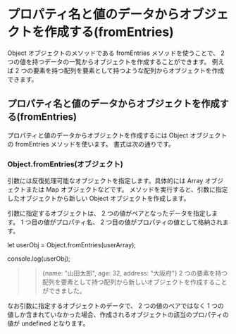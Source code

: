 # プロパティ名と値のデータからオブジェクトを作成する(fromEntries)
Object オブジェクトのメソッドである fromEntries メソッドを使うことで、 2 つの値を持つデータの一覧からオブジェクトを作成することができます。
例えば 2 つの要素を持つ配列を要素として持つような配列からオブジェクトを作成できます。

## プロパティ名と値のデータからオブジェクトを作成する(fromEntries)
プロパティと値のデータからオブジェクトを作成するには Object オブジェクトの fromEntries メソッドを使います。
書式は次の通りです。

### Object.fromEntries(オブジェクト)

引数には反復処理可能なオブジェクトを指定します。具体的には Array オブジェクトまたは Map オブジェクトなどです。
メソッドを実行すると、引数に指定したオブジェクトから新しい Object オブジェクトを作成します。

引数に指定するオブジェクトは、 2 つの値がペアとなったデータを指定します。 
1 つ目の値がプロパティ名、 2 つ目の値がプロパティの値として格納されます。

let userObj = Object.fromEntries(userArray);

console.log(userObj);
>> {name: "山田太郎", age: 32, address: "大阪府"}
2 つの要素を持つ配列を要素として持つ配列から新しいオブジェクトを作成することができました。

なお引数に指定するオブジェクトのデータで、 2 つの値のペアではなく 1 つの値しか含まれていなかった場合、作成されるオブジェクトの該当のプロパティの値が undefined となります。
